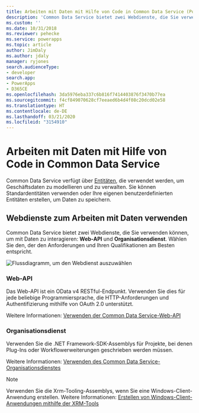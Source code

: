```yaml
---
title: Arbeiten mit Daten mit Hilfe von Code in Common Data Service (PowerApps) | Microsoft-Dokumentation
description: 'Common Data Service bietet zwei Webdienste, die Sie verwenden können, um mit Daten zu interagieren: Web-API und Organisationsdienst.'
ms.custom: ''
ms.date: 10/31/2018
ms.reviewer: pehecke
ms.service: powerapps
ms.topic: article
author: JimDaly
ms.author: jdaly
manager: ryjones
search.audienceType:
- developer
search.app:
- PowerApps
- D365CE
ms.openlocfilehash: 3da5976eba337c6b816f7414403876f3470b77ea
ms.sourcegitcommit: f4cf849070628cf7eeaed6b4d4f08c20dcd02e58
ms.translationtype: HT
ms.contentlocale: de-DE
ms.lasthandoff: 03/21/2020
ms.locfileid: "3154910"
---
```

# <a name="work-with-data-using-code-in-common-data-service"></a>Arbeiten mit Daten mit Hilfe von Code in Common Data Service

Common Data Service verfügt über [Entitäten](entities.md), die verwendet werden, um Geschäftsdaten zu modellieren und zu verwalten. Sie können Standardentitäten verwenden oder Ihre eigenen benutzerdefinierten Entitäten erstellen, um Daten zu speichern. 

## <a name="use-web-services-to-work-with-data"></a>Webdienste zum Arbeiten mit Daten verwenden

Common Data Service bietet zwei Webdienste, die Sie verwenden können, um mit Daten zu interagieren: **Web-API** und **Organisationsdienst**. Wählen Sie den, der den Anforderungen und Ihren Qualifikationen am Besten entspricht. 

![Flussdiagramm, um den Webdienst auszuwählen](media/whentousewebapi.png)

### <a name="web-api"></a>Web-API

Das Web-API ist ein OData v4 RESTful-Endpunkt. Verwenden Sie dies für jede beliebige Programmiersprache, die HTTP-Anforderungen und Authentifizierung mithilfe von OAuth 2.0 unterstützt.

Weitere Informationen: [Verwenden der Common Data Service-Web-API](webapi/overview.md) 

### <a name="organization-service"></a>Organisationsdienst

Verwenden Sie die .NET Framework-SDK-Assemblys für Projekte, bei denen Plug-Ins oder Workflowerweiterungen geschrieben werden müssen. 

Weitere Informationen: [Verwenden des Common Data Service-Organisationsdienstes](org-service/overview.md)

> [!NOTE]
> Verwenden Sie die Xrm-Tooling-Assemblys, wenn Sie eine Windows-Client-Anwendung erstellen. Weitere Informationen: [Erstellen von Windows-Client-Anwendungen mithilfe der XRM-Tools](xrm-tooling/build-windows-client-applications-xrm-tools.md)
